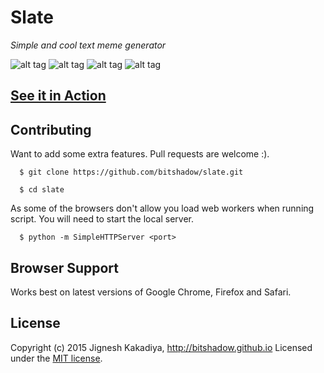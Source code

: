 # Slate
*Simple and cool text meme generator*

![alt tag](http://i.imgur.com/Aj0IWPM.gif)  ![alt tag](http://i.imgur.com/XcpDwZG.gif)
![alt tag](http://i.imgur.com/sUAu2Bw.gif)  ![alt tag](http://imgur.com/BqF3fUK.gif)


## [See it in Action](http://bitshadow.github.io/Slate)

## Contributing
Want to add some extra features. Pull requests are welcome :).

```
  $ git clone https://github.com/bitshadow/slate.git

  $ cd slate
```

As some of the browsers don't allow you load web workers when running script. You will need to start the local server.

```
  $ python -m SimpleHTTPServer <port>
```

Browser Support
---------------

Works best on latest versions of Google Chrome, Firefox and Safari.

License
-------

Copyright (c) 2015 Jignesh Kakadiya, http://bitshadow.github.io
Licensed under the [MIT license](http://opensource.org/licenses/MIT).
